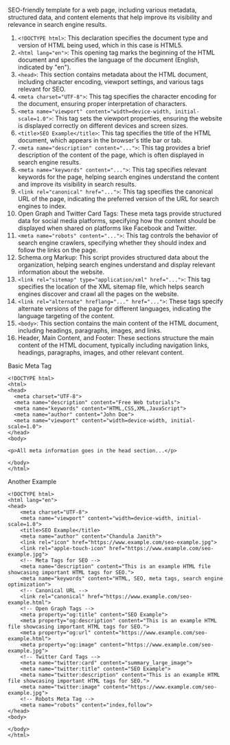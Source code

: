 SEO-friendly template for a web page, including various metadata, structured data, and content elements that help improve its visibility and relevance in search engine results.

1. `<!DOCTYPE html>`: This declaration specifies the document type and version of HTML being used, which in this case is HTML5.
2. `<html lang="en">`: This opening tag marks the beginning of the HTML document and specifies the language of the document (English, indicated by "en").
3. `<head>`: This section contains metadata about the HTML document, including character encoding, viewport settings, and various tags relevant for SEO.
4. `<meta charset="UTF-8">`: This tag specifies the character encoding for the document, ensuring proper interpretation of characters.
5. `<meta name="viewport" content="width=device-width, initial-scale=1.0">`: This tag sets the viewport properties, ensuring the website is displayed correctly on different devices and screen sizes.
6. `<title>SEO Example</title>`: This tag specifies the title of the HTML document, which appears in the browser's title bar or tab.
7. `<meta name="description" content="...">`: This tag provides a brief description of the content of the page, which is often displayed in search engine results.
8. `<meta name="keywords" content="...">`: This tag specifies relevant keywords for the page, helping search engines understand the content and improve its visibility in search results.
9. `<link rel="canonical" href="...">`: This tag specifies the canonical URL of the page, indicating the preferred version of the URL for search engines to index.
10. Open Graph and Twitter Card Tags: These meta tags provide structured data for social media platforms, specifying how the content should be displayed when shared on platforms like Facebook and Twitter.
11. `<meta name="robots" content="...">`: This tag controls the behavior of search engine crawlers, specifying whether they should index and follow the links on the page.
12. Schema.org Markup: This script provides structured data about the organization, helping search engines understand and display relevant information about the website.
13. `<link rel="sitemap" type="application/xml" href="...">`: This tag specifies the location of the XML sitemap file, which helps search engines discover and crawl all the pages on the website.
14. `<link rel="alternate" hreflang="..." href="...">`: These tags specify alternate versions of the page for different languages, indicating the language targeting of the content.
15. `<body>`: This section contains the main content of the HTML document, including headings, paragraphs, images, and links.
16. Header, Main Content, and Footer: These sections structure the main content of the HTML document, typically including navigation links, headings, paragraphs, images, and other relevant content.


Basic Meta Tag
```
<!DOCTYPE html>
<html>
<head>
  <meta charset="UTF-8">
  <meta name="description" content="Free Web tutorials">
  <meta name="keywords" content="HTML,CSS,XML,JavaScript">
  <meta name="author" content="John Doe">
  <meta name="viewport" content="width=device-width, initial-scale=1.0">
</head>
<body>

<p>All meta information goes in the head section...</p>

</body>
</html>
```

Another Example
```
<!DOCTYPE html>
<html lang="en">
<head>
    <meta charset="UTF-8">
    <meta name="viewport" content="width=device-width, initial-scale=1.0">
    <title>SEO Example</title>
    <meta name="author" content="Chandula Janith">
    <link rel="icon" href="https://www.example.com/seo-example.jpg">
    <link rel="apple-touch-icon" href="https://www.example.com/seo-example.jpg">
    <!-- Meta Tags for SEO -->
    <meta name="description" content="This is an example HTML file showcasing important HTML tags for SEO.">
    <meta name="keywords" content="HTML, SEO, meta tags, search engine optimization">
    <!-- Canonical URL -->
    <link rel="canonical" href="https://www.example.com/seo-example.html">
    <!-- Open Graph Tags -->
    <meta property="og:title" content="SEO Example">
    <meta property="og:description" content="This is an example HTML file showcasing important HTML tags for SEO.">
    <meta property="og:url" content="https://www.example.com/seo-example.html">
    <meta property="og:image" content="https://www.example.com/seo-example.jpg">
    <!-- Twitter Card Tags -->
    <meta name="twitter:card" content="summary_large_image">
    <meta name="twitter:title" content="SEO Example">
    <meta name="twitter:description" content="This is an example HTML file showcasing important HTML tags for SEO.">
    <meta name="twitter:image" content="https://www.example.com/seo-example.jpg">
    <!-- Robots Meta Tag -->
    <meta name="robots" content="index,follow">
</head>
<body>

</body>
</html>
```

